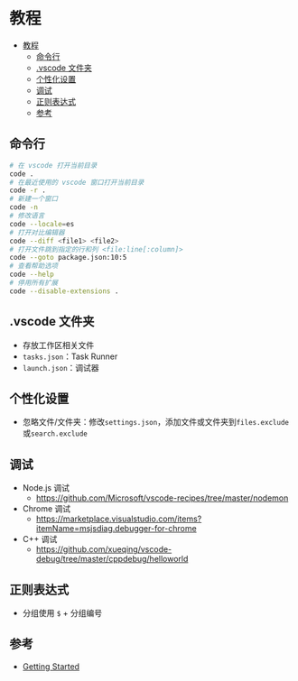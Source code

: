# 教程

- [教程](#%e6%95%99%e7%a8%8b)
  - [命令行](#%e5%91%bd%e4%bb%a4%e8%a1%8c)
  - [.vscode 文件夹](#vscode-%e6%96%87%e4%bb%b6%e5%a4%b9)
  - [个性化设置](#%e4%b8%aa%e6%80%a7%e5%8c%96%e8%ae%be%e7%bd%ae)
  - [调试](#%e8%b0%83%e8%af%95)
  - [正则表达式](#%e6%ad%a3%e5%88%99%e8%a1%a8%e8%be%be%e5%bc%8f)
  - [参考](#%e5%8f%82%e8%80%83)

## 命令行

```sh
# 在 vscode 打开当前目录
code .
# 在最近使用的 vscode 窗口打开当前目录
code -r .
# 新建一个窗口
code -n
# 修改语言
code --locale=es
# 打开对比编辑器
code --diff <file1> <file2>
# 打开文件跳到指定的行和列 <file:line[:column]>
code --goto package.json:10:5
# 查看帮助选项
code --help
# 停用所有扩展
code --disable-extensions .
```

## .vscode 文件夹

- 存放工作区相关文件
- `tasks.json`：Task Runner
- `launch.json`：调试器

## 个性化设置

- 忽略文件/文件夹：修改`settings.json`，添加文件或文件夹到`files.exclude`或`search.exclude`

## 调试

- Node.js 调试
  - <https://github.com/Microsoft/vscode-recipes/tree/master/nodemon>
- Chrome 调试
  - <https://marketplace.visualstudio.com/items?itemName=msjsdiag.debugger-for-chrome>
- C++ 调试
  - <https://github.com/xueqing/vscode-debug/tree/master/cppdebug/helloworld>

## 正则表达式

- 分组使用 `$` + 分组编号

## 参考

- [Getting Started](https://code.visualstudio.com/docs)
